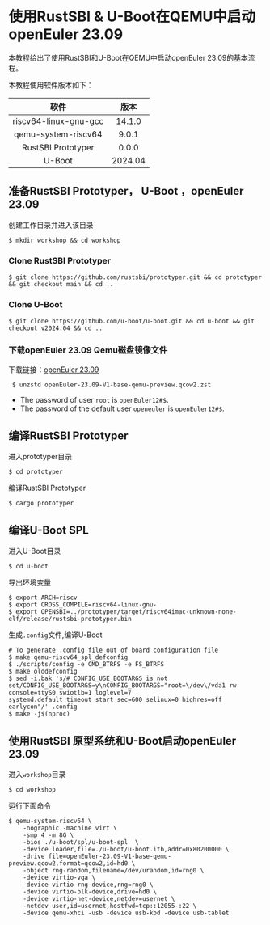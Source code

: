 # 使用RustSBI & U-Boot在QEMU中启动openEuler 23.09

本教程给出了使用RustSBI和U-Boot在QEMU中启动openEuler 23.09的基本流程。

本教程使用软件版本如下：

|         软件          |  版本   |
| :-------------------: | :-----: |
| riscv64-linux-gnu-gcc | 14.1.0  |
|  qemu-system-riscv64  |  9.0.1  |
|  RustSBI Prototyper   |  0.0.0  |
|        U-Boot         | 2024.04 |

## 准备RustSBI Prototyper， U-Boot ，openEuler 23.09
创建工作目录并进入该目录

``` shell
$ mkdir workshop && cd workshop
```

### Clone RustSBI Prototyper

``` shell
$ git clone https://github.com/rustsbi/prototyper.git && cd prototyper && git checkout main && cd ..
```

### Clone U-Boot

``` shell
$ git clone https://github.com/u-boot/u-boot.git && cd u-boot && git checkout v2024.04 && cd ..
```
### 下载openEuler 23.09 Qemu磁盘镜像文件

下载链接：[openEuler 23.09](https://mirror.iscas.ac.cn/openeuler-sig-riscv/openEuler-RISC-V/preview/openEuler-23.09-V1-riscv64/QEMU/openEuler-23.09-V1-base-qemu-preview.qcow2.zst)
```shell
 $ unzstd openEuler-23.09-V1-base-qemu-preview.qcow2.zst
```
- The password of user `root` is `openEuler12#$`.
- The password of the default user `openeuler` is `openEuler12#$`.


## 编译RustSBI  Prototyper

进入prototyper目录

``` shell
$ cd prototyper
```

编译RustSBI  Prototyper

``` shell
$ cargo prototyper
```

## 编译U-Boot SPL

进入U-Boot目录

``` shell
$ cd u-boot
```

导出环境变量

``` shell
$ export ARCH=riscv
$ export CROSS_COMPILE=riscv64-linux-gnu-
$ export OPENSBI=../prototyper/target/riscv64imac-unknown-none-elf/release/rustsbi-prototyper.bin 
```

生成`.config`文件,编译U-Boot

``` shell
# To generate .config file out of board configuration file
$ make qemu-riscv64_spl_defconfig
$ ./scripts/config -e CMD_BTRFS -e FS_BTRFS
$ make olddefconfig
$ sed -i.bak 's/# CONFIG_USE_BOOTARGS is not set/CONFIG_USE_BOOTARGS=y\nCONFIG_BOOTARGS="root=\/dev\/vda1 rw console=ttyS0 swiotlb=1 loglevel=7 systemd.default_timeout_start_sec=600 selinux=0 highres=off earlycon"/' .config
$ make -j$(nproc)
```

## 使用RustSBI 原型系统和U-Boot启动openEuler 23.09

进入`workshop`目录

``` shell
$ cd workshop
```

运行下面命令

``` shell
$ qemu-system-riscv64 \
    -nographic -machine virt \
    -smp 4 -m 8G \
    -bios ./u-boot/spl/u-boot-spl  \
    -device loader,file=./u-boot/u-boot.itb,addr=0x80200000 \
    -drive file=openEuler-23.09-V1-base-qemu-preview.qcow2,format=qcow2,id=hd0 \
    -object rng-random,filename=/dev/urandom,id=rng0 \
    -device virtio-vga \
    -device virtio-rng-device,rng=rng0 \
    -device virtio-blk-device,drive=hd0 \
    -device virtio-net-device,netdev=usernet \
    -netdev user,id=usernet,hostfwd=tcp::12055-:22 \
    -device qemu-xhci -usb -device usb-kbd -device usb-tablet
```
